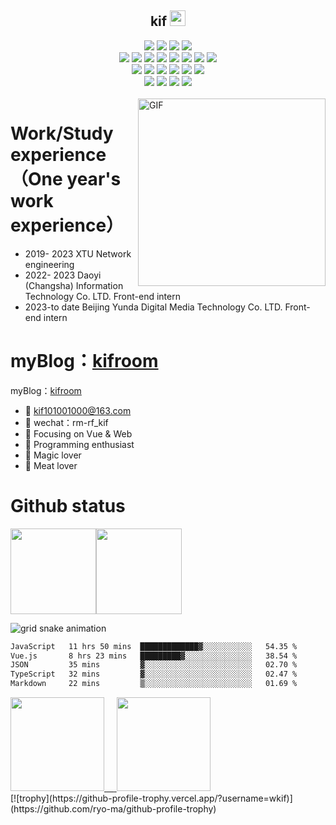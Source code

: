 

<p align="center">
<h2 height="200px" align="center">kif <img src="https://cdn.jsdelivr.net/gh/MaleWeb/picture/images/techblog/hi.gif" width="25"></h2>
</p>



<div align="center">
  <img src="https://img.shields.io/badge/-JavaScript-f6da1c?style=flat&logo=javascript&logoColor=white">
  <img src="https://img.shields.io/badge/-TypeScript-2b6dbf?style=flat&logo=typescript&logoColor=white">
  <img src="https://img.shields.io/badge/-Python-FFDC52?style=flat&logo=python&logoColor=white">
  <img src="https://img.shields.io/badge/-Rust-F3F3F3?style=flat&logo=rust&logoColor=white">
</div>
<div align="center">
  <img src="https://img.shields.io/badge/-Vue-46b882?style=flat&logo=vue.js&logoColor=white">
  <img src="https://img.shields.io/badge/-React-087EA4?style=flat&logo=react&logoColor=white">
  <img src="https://img.shields.io/badge/-wasm-408e43?style=flat&logo=WebAssembly&logoColor=white">
  <img src="https://img.shields.io/badge/miniprogram-09b955?style=flat&logo=wechat&logoColor=white">
  <img src="https://img.shields.io/badge/-Uniapp-bf608e?style=flat&logo=uniapp&logoColor=white">
  <img src="https://img.shields.io/badge/-Nuxt3-bf608e?style=flat&logo=nuxt.js&logoColor=white">
  <img src="https://img.shields.io/badge/-Flask-000000?style=flat&logo=flask&logoColor=white">
  <img src="https://img.shields.io/badge/-Django-2b6dbf?style=flat&logo=django&logoColor=white">
</div>
<div align="center">
     <img src="https://img.shields.io/badge/-less-bf608e?style=flat&logo=less&logoColor=white">
     <img src="https://img.shields.io/badge/-sass-bf608e?style=flat&logo=sass&logoColor=white">
     <img src="https://img.shields.io/badge/-unoss-bf608e?style=flat&logo=unoss&logoColor=white">
    <img src="https://img.shields.io/badge/-vite-646CFF?style=flat&logo=vite&logoColor=white">
    <img src="https://img.shields.io/badge/-Webpack-%232C3A42?style=flat&logo=webpack&logoColor=white">
  	<img src="https://img.shields.io/badge/-ESLint-%234B32C3?style=flat&logo=eslint&logoColor=white">
</div>
<div align="center">
  <img src="https://img.shields.io/badge/-arch linux-bf608e?style=flat&logo=archlinux&logoColor=white">
  <img src="https://img.shields.io/badge/-Git-ee462c?style=flat&logo=git&logoColor=white">
  <img src="https://img.shields.io/badge/-Nginx-408e43?style=flat&logo=nginx&logoColor=white">
  <img src="https://img.shields.io/badge/-Github-black?style=flat&logo=github">
</div>
<br />

<img align="right" alt="GIF" src="https://github.com/devSouvik/devSouvik/blob/master/gif4.gif?raw=true" width="300"/>



# Work/Study experience（One year's work experience）
- 2019- 2023        XTU                                                      Network engineering
- 2022- 2023        Daoyi (Changsha) Information Technology Co. LTD.         Front-end intern
- 2023-to date      Beijing Yunda Digital Media Technology Co. LTD.          Front-end intern

myBlog：<a href="https://blog.kifroom.icu/">kifroom</a>
=======
myBlog：<a href="https://hexo.kifroom.icu/">kifroom</a>

- :email: kif101001000@163.com
- 💬 wechat：rm-rf_kif
- :orange_book: Focusing on Vue & Web
- :hammer: Programming enthusiast
- :ram: Magic lover
- :meat_on_bone: Meat lover




# Github status

<img align="" height="137px" src="https://github-readme-stats.vercel.app/api?username=wkif&hide_title=true&hide_border=true&show_icons=true&include_all_commits=true&line_height=21&bg_color=0,EC6C6C,FFD479,FFFC79,73FA79&theme=graywhite" /><img align="" height="137px" src="https://github-readme-stats.vercel.app/api/top-langs/?username=wkif&hide_title=true&hide_border=true&layout=compact&bg_color=0,73FA79,73FDFF,D783FF&theme=graywhite&locale=cn" />

![grid snake animation](https://kifimg.oss-cn-beijing.aliyuncs.com/project/github-user-contribution.svg)



<!--START_SECTION:waka-->

```txt
JavaScript   11 hrs 50 mins  █████████████▓░░░░░░░░░░░   54.35 %
Vue.js       8 hrs 23 mins   █████████▓░░░░░░░░░░░░░░░   38.54 %
JSON         35 mins         ▓░░░░░░░░░░░░░░░░░░░░░░░░   02.70 %
TypeScript   32 mins         ▓░░░░░░░░░░░░░░░░░░░░░░░░   02.47 %
Markdown     22 mins         ▒░░░░░░░░░░░░░░░░░░░░░░░░   01.69 %
```

<!--END_SECTION:waka-->


 <div align="left">
      <a href="#">
        <img src="https://user-images.githubusercontent.com/46062972/177761749-da9d5297-87ac-4c30-b069-16bc685a7e80.png" width="150"> 
        <span>&nbsp;&nbsp;&nbsp;</span>
        <img src="https://user-images.githubusercontent.com/46062972/177762098-5ea66dc6-5c5b-4877-9edc-0610f4816530.jpeg" width="150">
      </a>
    </div>
[![trophy](https://github-profile-trophy.vercel.app/?username=wkif)](https://github.com/ryo-ma/github-profile-trophy)
